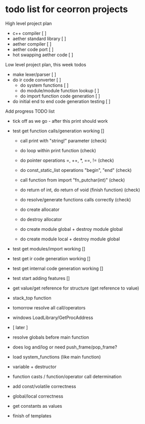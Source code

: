 # todo list for ceorron projects

High level project plan
 - c++ compiler                                            [ ]
 - aether standard library                                 [ ]
 - aether compiler                                         [ ]
 - aether code port                                        [ ]
 - hot swapping aether code                                [ ]

Low level project plan, this week todos
 - make lexer/parser                                       [ ]
 - do ir code converter                                    [ ]
   - do system functions                                   [ ]
   - do module/module function lookup                      [ ]
   - do import function code generation                    [ ]
 - do initial end to end code generation testing           [ ]

Add progress TODO list
 - tick off as we go - after this print should work
 - test get function calls/generation working              []
    - call print with "string!" parameter (check)
    - do loop within print function (check)
    - do pointer operations =, ++, *, ==, != (check)
    - do const_static_list operations "begin", "end" (check)
    - call function from import "fn_putchar(int)" (check)
    - do return of int, do return of void (finish function) (check)
    - do resolve/generate functions calls correctly (check)

    - do create allocator
    - do destroy allocator
    - do create module global + destroy module global
    - do create module local + destroy module global

 - test get modules/import working				                     []
 - test get ir code generation working			                  []
 - test get internal code generation working	              []
 - test start adding features					                         []
- get value/get reference for structure (get reference to value)
- stack_top function
- tomorrow resolve all call/operators
- windows LoadLibrary/GetProcAddress
- [ later ]
- resolve globals before main function
- does log and/log or need push_frame/pop_frame?
- load system_functions (like main function)
- variable + destructor
- function casts / function/operator call determination
- add const/volatile correctness
- global/local correctness
- get constants as values
- finish of templates
